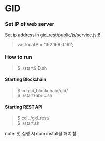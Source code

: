 # GID

### Set IP of web server
Set ip address in gid_rest/public/js/service.js:8
>  var localIP = '192.168.0.191'; 

### How to run
> $ ./startGID.sh

#### Starting Blockchain 
> $ cd gid_blockchain/gid/  
> $ ./startFabric.sh  

#### Starting REST API
> $ cd ../gid_rest/  
> $ ./start.sh  

note: 첫 실행 시 npm install을 해야 함.
 
